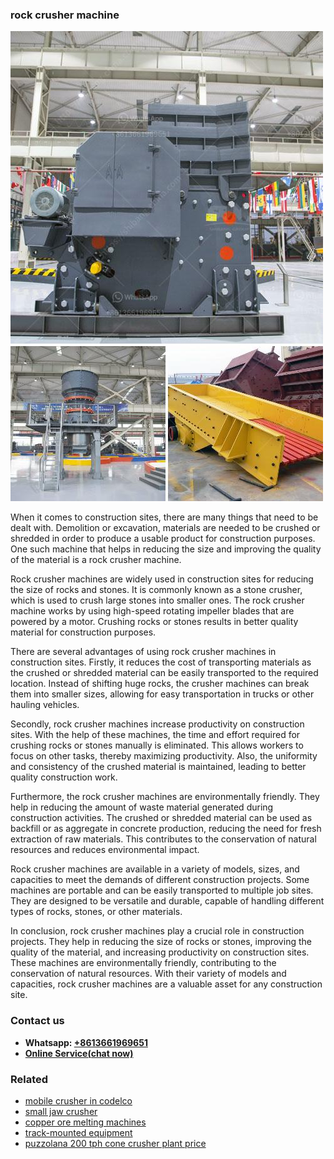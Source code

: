 <h3>rock crusher machine</h3><img src='1708498279.jpg' alt=''><p>When it comes to construction sites, there are many things that need to be dealt with. Demolition or excavation, materials are needed to be crushed or shredded in order to produce a usable product for construction purposes. One such machine that helps in reducing the size and improving the quality of the material is a rock crusher machine.</p><p>Rock crusher machines are widely used in construction sites for reducing the size of rocks and stones. It is commonly known as a stone crusher, which is used to crush large stones into smaller ones. The rock crusher machine works by using high-speed rotating impeller blades that are powered by a motor. Crushing rocks or stones results in better quality material for construction purposes.</p><p>There are several advantages of using rock crusher machines in construction sites. Firstly, it reduces the cost of transporting materials as the crushed or shredded material can be easily transported to the required location. Instead of shifting huge rocks, the crusher machines can break them into smaller sizes, allowing for easy transportation in trucks or other hauling vehicles.</p><p>Secondly, rock crusher machines increase productivity on construction sites. With the help of these machines, the time and effort required for crushing rocks or stones manually is eliminated. This allows workers to focus on other tasks, thereby maximizing productivity. Also, the uniformity and consistency of the crushed material is maintained, leading to better quality construction work.</p><p>Furthermore, the rock crusher machines are environmentally friendly. They help in reducing the amount of waste material generated during construction activities. The crushed or shredded material can be used as backfill or as aggregate in concrete production, reducing the need for fresh extraction of raw materials. This contributes to the conservation of natural resources and reduces environmental impact.</p><p>Rock crusher machines are available in a variety of models, sizes, and capacities to meet the demands of different construction projects. Some machines are portable and can be easily transported to multiple job sites. They are designed to be versatile and durable, capable of handling different types of rocks, stones, or other materials.</p><p>In conclusion, rock crusher machines play a crucial role in construction projects. They help in reducing the size of rocks or stones, improving the quality of the material, and increasing productivity on construction sites. These machines are environmentally friendly, contributing to the conservation of natural resources. With their variety of models and capacities, rock crusher machines are a valuable asset for any construction site.</p><h3>Contact us</h3><ul><li><strong>Whatsapp:&nbsp;<a href="https://wa.me/8613661969651">+8613661969651</a></strong></li><li><a href="https://swt.shibang-china.com/?git&amp;zhl&amp;rock crusher machine"><strong>Online Service(chat now)</strong></a></li></ul><h3>Related</h3><ul><li><a href='mobile crusher in codelco.md'>mobile crusher in codelco</a></li><li><a href='small jaw crusher.md'>small jaw crusher</a></li><li><a href='copper ore melting machines.md'>copper ore melting machines</a></li><li><a href='trackmounted equipment.md'>track-mounted equipment</a></li><li><a href='puzzolana 200 tph cone crusher plant price.md'>puzzolana 200 tph cone crusher plant price</a></li></ul>